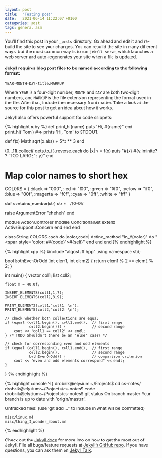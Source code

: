 ```yaml
---
layout: post
title:  "Testing post"
date:   2021-06-14 11:22:07 +0100
categories: post
tags: general asm
---
```

You’ll find this post in your `_posts` directory. Go ahead and edit it and re-build the site to see your changes. You can rebuild the site in many different ways, but the most common way is to run `jekyll serve`, which launches a web server and auto-regenerates your site when a file is updated.

#### Jekyll requires blog post files to be named according to the following format:

`YEAR-MONTH-DAY-title.MARKUP`

Where `YEAR` is a four-digit number, `MONTH` and `DAY` are both two-digit numbers, and `MARKUP` is the file extension representing the format used in the file. After that, include the necessary front matter. Take a look at the source for this post to get an idea about how it works.

Jekyll also offers powerful support for code snippets:

{% highlight ruby %}
def print_hi(name)
  puts "Hi, #{name}"
end
print_hi('Tom')
#=> prints 'Hi, Tom' to STDOUT.

def f(x)
  Math.sqrt(x.abs) + 5*x ** 3
end

(0...11).collect{ gets.to_i }.reverse.each do |x|
  y = f(x)
  puts "#{x} #{y.infinite? ? 'TOO LARGE' : y}"
end
# Map color names to short hex
COLORS = { :black   => "000",
           :red     => "f00",
           :green   => "0f0",
           :yellow  => "ff0",
           :blue    => "00f",
           :magenta => "f0f",
           :cyan    => "0ff",
           :white   => "fff" }

def contains_number(str)
  str =~ /[0-9]/

  raise ArgumentError "eheheh"
end

module ActionController
  module ConditionalGet
    extend ActiveSupport::Concern
    end
  end
end

class String
  COLORS.each do |color,code|
    define_method "in_#{color}" do
      "<span style=\"color: ##{code}\">#{self}</span>"
    end
  end
end
{% endhighlight %}

{% highlight cpp %}
#include "algostuff.hpp"
using namespace std;

bool bothEvenOrOdd (int elem1, int elem2)
{
    return elem1 % 2 == elem2 % 2;
}

int main()
{
    vector<int> coll1;
    list<int> coll2;

    float m = 40.0f;

    INSERT_ELEMENTS(coll1,1,7);
    INSERT_ELEMENTS(coll2,3,9);

    PRINT_ELEMENTS(coll1,"coll1: \n");
    PRINT_ELEMENTS(coll2,"coll2: \n");

    // check whether both collections are equal
    if (equal (coll1.begin(), coll1.end(),  // first range
               coll2.begin())) {            // second range
        cout << "coll1 == coll2" << endl;
    } /* TODO Shouldn't there be an 'else' case? */

    // check for corresponding even and odd elements
    if (equal (coll1.begin(), coll1.end(),  // first range
               coll2.begin(),               // second range
               bothEvenOrOdd)) {            // comparison criterion
        cout << "even and odd elements correspond" << endl;
    }
}
{% endhighlight %}

{% highlight console %}
drobnik@elysium:~/Projects$ cd cs-notes/
drobnik@elysium:~/Projects/cs-notes$ code .
drobnik@elysium:~/Projects/cs-notes$ git status
On branch master
Your branch is up to date with 'origin/master'.

Untracked files:
  (use "git add <file>..." to include in what will be committed)

	misc/linux.md
	misc/thing_I_wonder_about.md


{% endhighlight %}

Check out the [Jekyll docs][jekyll-docs] for more info on how to get the most out of Jekyll. File all bugs/feature requests at [Jekyll’s GitHub repo][jekyll-gh]. If you have questions, you can ask them on [Jekyll Talk][jekyll-talk].

[jekyll-docs]: https://jekyllrb.com/docs/home
[jekyll-gh]:   https://github.com/jekyll/jekyll
[jekyll-talk]: https://talk.jekyllrb.com/

